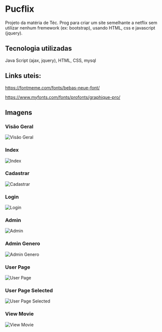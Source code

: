 # Pucflix

Projeto da matéria de Téc. Prog para criar um site semelhante a netflix sem utilizar nenhum fremework (ex: bootstrap), usando HTML, css e javascript (jquery).

## Tecnologia utilizadas
Java Script (ajax, jquery), HTML, CSS, mysql

## Links uteis:

https://fontmeme.com/fonts/bebas-neue-font/

https://www.myfonts.com/fonts/profonts/graphique-pro/

## Imagens

### Visão Geral

![Visão Geral](https://github.com/muriloe/pucflix/blob/master/imagens/visaoGeral.png?raw=true)

### Index

![Index](https://github.com/muriloe/pucflix/blob/master/imagens/1%20-%20index.PNG?raw=true)

### Cadastrar

![Cadastrar](https://github.com/muriloe/pucflix/blob/master/imagens/2%20-%20cadastrar.PNG?raw=true)

### Login

![Login](https://github.com/muriloe/pucflix/blob/master/imagens/3%20-%20login.PNG?raw=true)

### Admin

![Admin](https://github.com/muriloe/pucflix/blob/master/imagens/4%20-%20admin.PNG?raw=true)

### Admin Genero

![Admin Genero](https://github.com/muriloe/pucflix/blob/master/imagens/5%20-%20admin%20novo%20genero.PNG?raw=true)

### User Page

![User Page](https://github.com/muriloe/pucflix/blob/master/imagens/6%20-%20userPage.PNG?raw=true)

### User Page Selected

![User Page Selected](https://github.com/muriloe/pucflix/blob/master/imagens/7%20-%20userPageDetail.PNG?raw=true)

### View Movie

![View Movie](https://github.com/muriloe/pucflix/blob/master/imagens/8%20-%20assistir.png?raw=true)

